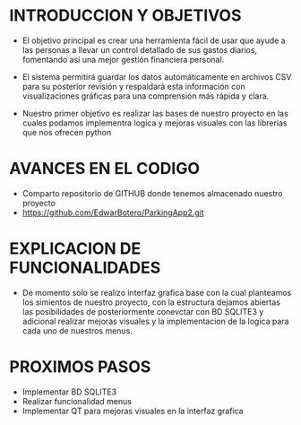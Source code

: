 # INTRODUCCION Y OBJETIVOS
* El objetivo principal es crear una herramienta fácil de usar que ayude a las personas a llevar un control detallado de sus gastos diarios, fomentando así una mejor gestión financiera personal.
* El sistema permitirá guardar los datos automáticamente en archivos CSV para su posterior revisión y respaldará esta información con visualizaciones gráficas para una comprensión más rápida y clara.

* Nuestro primer objetivo es realizar las bases de nuestro proyecto en las cuales podamos implementra logica y mejoras visuales con las librerias que nos ofrecen python

# AVANCES EN EL CODIGO
* Comparto repositorio de GITHUB donde tenemos almacenado nuestro proyecto
* https://github.com/EdwarBotero/ParkingApp2.git

# EXPLICACION DE FUNCIONALIDADES
* De momento solo se realizo interfaz grafica base con la cual planteamos los simientos de nuestro proyecto, con la estructura dejamos abiertas las posibilidades
de posteriormente conevctar con BD SQLITE3 y adicional realizar mejoras visuales y la implementacion de la logica para cada uno de nuestros menus.

# PROXIMOS PASOS
* Implementar BD SQLITE3
* Realizar funcionalidad menus
* Implementar QT para mejoras visuales en la interfaz grafica
